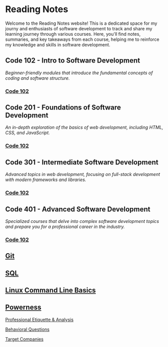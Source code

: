 # Reading Notes

Welcome to the Reading Notes website! This is a dedicated space for my journy and enthusiasts of software development to track and share my learning journey through various courses. Here, you'll find notes, summaries, and key takeaways from each course, helping me to reinforce my knowledge and skills in software development.

## Code 102 - Intro to Software Development

*Beginner-friendly modules that introduce the fundamental concepts of coding and software structure.*

### [Code 102](/Documentation/Code102.md)

## Code 201 - Foundations of Software Development

*An in-depth exploration of the basics of web development, including HTML, CSS, and JavaScript.*

### [Code 102](/Documentation/Code201.md)

## Code 301 - Intermediate Software Development

*Advanced topics in web development, focusing on full-stack development with modern frameworks and libraries.*

### [Code 102](/Documentation/Code301.md)

## Code 401 - Advanced Software Development

*Specialized courses that delve into complex software development topics and prepare you for a professional career in the industry.*

### [Code 102](/Documentation/Code401.md)

<!-- ## [Classes](CLASSES.md) -->
## [Git](/Documentation/Git.md)

## [SQL](/Documentation/SQL.md)

## [Linux Command Line Basics](/Documentation/Terminal.md)

## [Powerness](/Documentation/Powerness.md)

[Professional Etiquette & Analysis](https://docs.google.com/document/d/1a_AnEUFyoQgV0Pid7YEB1C4FiVSR1Z8ZdYb90OK2bkE/edit?usp=sharing)

[Behavioral Questions](https://docs.google.com/document/d/1cTKBdp6UvZxJYIc491PAM65TQYOPuVQvt1TXH7OjSCk/edit?usp=sharing)

[Target Companies](https://docs.google.com/spreadsheets/d/1Mg1B1IbgsdlLB53e_ciIGldqCHSRcEMKcUEMHFyPuWU/edit?usp=sharing)

